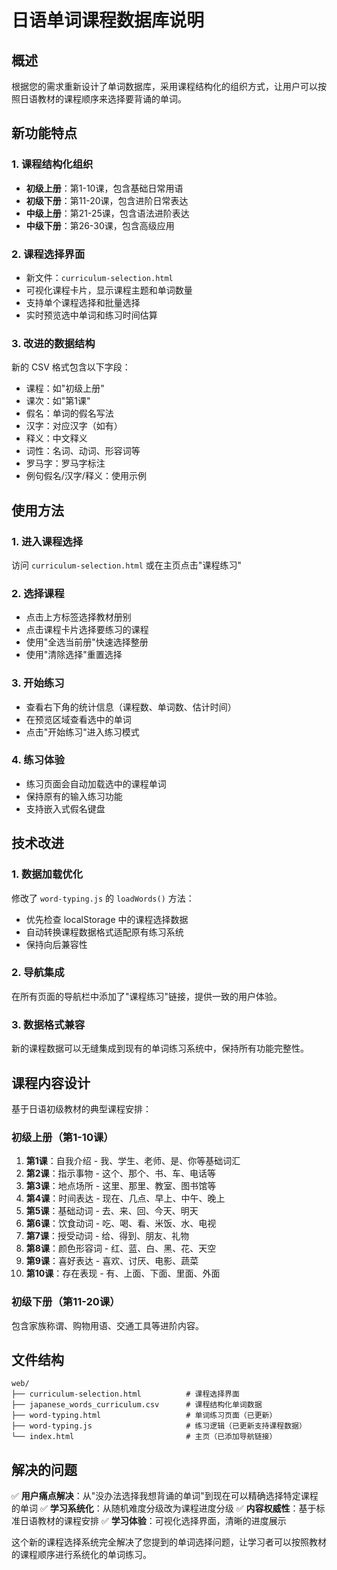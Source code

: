 # 日语单词课程数据库说明

## 概述

根据您的需求重新设计了单词数据库，采用课程结构化的组织方式，让用户可以按照日语教材的课程顺序来选择要背诵的单词。

## 新功能特点

### 1. 课程结构化组织
- **初级上册**：第1-10课，包含基础日常用语
- **初级下册**：第11-20课，包含进阶日常表达
- **中级上册**：第21-25课，包含语法进阶表达
- **中级下册**：第26-30课，包含高级应用

### 2. 课程选择界面
- 新文件：`curriculum-selection.html`
- 可视化课程卡片，显示课程主题和单词数量
- 支持单个课程选择和批量选择
- 实时预览选中单词和练习时间估算

### 3. 改进的数据结构
新的 CSV 格式包含以下字段：
- 课程：如"初级上册"
- 课次：如"第1课"
- 假名：单词的假名写法
- 汉字：对应汉字（如有）
- 释义：中文释义
- 词性：名词、动词、形容词等
- 罗马字：罗马字标注
- 例句假名/汉字/释义：使用示例

## 使用方法

### 1. 进入课程选择
访问 `curriculum-selection.html` 或在主页点击"课程练习"

### 2. 选择课程
- 点击上方标签选择教材册别
- 点击课程卡片选择要练习的课程
- 使用"全选当前册"快速选择整册
- 使用"清除选择"重置选择

### 3. 开始练习
- 查看右下角的统计信息（课程数、单词数、估计时间）
- 在预览区域查看选中的单词
- 点击"开始练习"进入练习模式

### 4. 练习体验
- 练习页面会自动加载选中的课程单词
- 保持原有的输入练习功能
- 支持嵌入式假名键盘

## 技术改进

### 1. 数据加载优化
修改了 `word-typing.js` 的 `loadWords()` 方法：
- 优先检查 localStorage 中的课程选择数据
- 自动转换课程数据格式适配原有练习系统
- 保持向后兼容性

### 2. 导航集成
在所有页面的导航栏中添加了"课程练习"链接，提供一致的用户体验。

### 3. 数据格式兼容
新的课程数据可以无缝集成到现有的单词练习系统中，保持所有功能完整性。

## 课程内容设计

基于日语初级教材的典型课程安排：

### 初级上册（第1-10课）
1. **第1课**：自我介绍 - 我、学生、老师、是、你等基础词汇
2. **第2课**：指示事物 - 这个、那个、书、车、电话等
3. **第3课**：地点场所 - 这里、那里、教室、图书馆等
4. **第4课**：时间表达 - 现在、几点、早上、中午、晚上
5. **第5课**：基础动词 - 去、来、回、今天、明天
6. **第6课**：饮食动词 - 吃、喝、看、米饭、水、电视
7. **第7课**：授受动词 - 给、得到、朋友、礼物
8. **第8课**：颜色形容词 - 红、蓝、白、黑、花、天空
9. **第9课**：喜好表达 - 喜欢、讨厌、电影、蔬菜
10. **第10课**：存在表现 - 有、上面、下面、里面、外面

### 初级下册（第11-20课）
包含家族称谓、购物用语、交通工具等进阶内容。

## 文件结构

```
web/
├── curriculum-selection.html          # 课程选择界面
├── japanese_words_curriculum.csv      # 课程结构化单词数据
├── word-typing.html                   # 单词练习页面（已更新）
├── word-typing.js                     # 练习逻辑（已更新支持课程数据）
└── index.html                         # 主页（已添加导航链接）
```

## 解决的问题

✅ **用户痛点解决**：从"没办法选择我想背诵的单词"到现在可以精确选择特定课程的单词
✅ **学习系统化**：从随机难度分级改为课程进度分级
✅ **内容权威性**：基于标准日语教材的课程安排
✅ **学习体验**：可视化选择界面，清晰的进度展示

这个新的课程选择系统完全解决了您提到的单词选择问题，让学习者可以按照教材的课程顺序进行系统化的单词练习。
